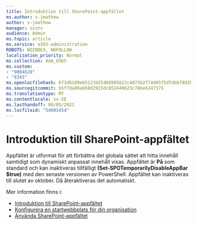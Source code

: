 ```yaml
---
title: Introduktion till SharePoint-appfältet
ms.author: v-jmathew
author: v-jmathew
manager: scotv
audience: Admin
ms.topic: article
ms.service: o365-administration
ROBOTS: NOINDEX, NOFOLLOW
localization_priority: Normal
ms.collection: Adm_O365
ms.custom:
- "9004628"
- "8343"
ms.openlocfilehash: 673d8189eb5121b55468985822c487562f74d05f5dfdbbf892b2ac8ab40d3e84
ms.sourcegitcommit: b5f7da89a650d2915dc652449623c78be6247175
ms.translationtype: MT
ms.contentlocale: sv-SE
ms.lasthandoff: 08/05/2021
ms.locfileid: "54001454"
---
```

# <a name="introduction-to-the-sharepoint-app-bar"></a>Introduktion till SharePoint-appfältet

Appfältet är utformat för att förbättra det globala sättet att hitta innehåll samtidigt som dynamiskt anpassat innehåll visas. Appfältet är **På** som standard och kan inaktiveras tillfälligt **(Set-SPOTemporarilyDisableAppBar $true)** med den senaste versionen av PowerShell. Appfältet kan inaktiveras till slutet av oktober. Då återaktiveras det automatiskt.

Mer information finns i:

- [Introduktion till SharePoint-appfältet](https://docs.microsoft.com/SharePoint/sharepoint-app-bar)
- [Konfigurera en startwebbplats för din organisation](https://docs.microsoft.com/sharepoint/home-site)
- [Använda SharePoint-appfältet](https://support.microsoft.com/office/use-the-sharepoint-app-bar-b2ab82d5-9af7-445e-ad24-236c5a86b5f8)
